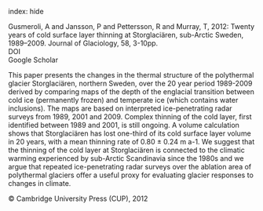 index: hide

<div class="Citation">

  <div class="Citation-body">
    <div class="Citation-text">Gusmeroli, A and Jansson, P and Pettersson, R and Murray, T, 2012: Twenty years of cold surface layer thinning at Storglaciären, sub-Arctic Sweden, 1989–2009. <span class="Article-journal">Journal of Glaciology, </span><span class="Article-volume">58, </span>3-10pp.</div>
    <div class="Citation-links">
      <div class="CitationLink" data-href="https://doi.org/10.3189/2012jog11j018">
        <div class="CitationLink-icon CitationLink-Doi"></div>
        <div class="CitationLink-text">DOI</div>
      </div>
      <div class="CitationLink" data-href="https://scholar.google.com/scholar?q=10.3189/2012jog11j018">
        <div class="CitationLink-icon CitationLink-Scholar"></div>
        <div class="CitationLink-text">Google Scholar</div>
      </div>
    </div>
  </div>
</div>

This paper presents the changes in the thermal structure of the polythermal glacier Storglaciären, northern Sweden, over the 20 year period 1989-2009 derived by comparing maps of the depth of the englacial transition between cold ice (permanently frozen) and temperate ice (which contains water inclusions). The maps are based on interpreted ice-penetrating radar surveys from 1989, 2001 and 2009.             Complex thinning of the cold layer, first identified between 1989 and 2001, is still ongoing. A volume calculation shows that Storglaciären has lost one-third of its cold surface layer volume in 20 years, with a mean thinning rate of 0.80 ± 0.24 m a-1. We suggest that the thinning of the cold layer at Storglaciären is connected to the climatic warming experienced by sub-Arctic Scandinavia since the 1980s and we argue that repeated ice-penetrating radar surveys over the ablation area of polythermal glaciers offer a useful proxy for evaluating glacier responses to changes in climate.

<div class="Citation-copy">
&copy; Cambridge University Press (CUP), 2012
</div>
